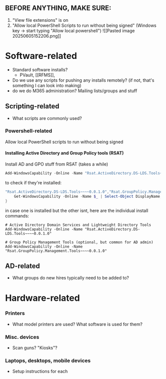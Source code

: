 ## BEFORE ANYTHING, MAKE SURE:
1. "View file extensions" is on
2. "Allow local PowerShell Scripts to run without being signed" (Windows key -> start typing "Allow local powershell")
	![[Pasted image 20250605152206.png]]

# Software-related
- Standard software installs?
	- PVault, [[RFMS]], 
- Do we use any scripts for pushing any installs remotely? (if not, that's something I can look into making)
- do we do M365 administration? Mailing lists/groups and stuff
## Scripting-related
- What scripts are commonly used?
### Powershell-related
Allow local PowerShell scripts to run without being signed
#### Installing Active Directory and Group Policy tools (RSAT)
Install AD and GPO stuff from RSAT (takes a while)
```powershell
Add-WindowsCapability -Online -Name "Rsat.ActiveDirectory.DS-LDS.Tools~~~~0.0.1.0"; Add-WindowsCapability -Online -Name "Rsat.GroupPolicy.Management.Tools~~~~0.0.1.0"
```

to check if they're installed:
```powershell
"Rsat.ActiveDirectory.DS-LDS.Tools~~~~0.0.1.0","Rsat.GroupPolicy.Management.Tools~~~~0.0.1.0" | ForEach-Object {
    Get-WindowsCapability -Online -Name $_ | Select-Object DisplayName, State
}
```

in case one is installed but the other isnt, here are the individual install commands:
```powershell: optional individual RSAT install
# Active Directory Domain Services and Lightweight Directory Tools
Add-WindowsCapability -Online -Name "Rsat.ActiveDirectory.DS-LDS.Tools~~~~0.0.1.0"

# Group Policy Management Tools (optional, but common for AD admin)
Add-WindowsCapability -Online -Name "Rsat.GroupPolicy.Management.Tools~~~~0.0.1.0"
```
## AD-related
- What groups do new hires typically need to be added to?
# Hardware-related
### Printers
- What model printers are used? What software is used for them?
### Misc. devices
- Scan guns? "Kiosks"? 
### Laptops, desktops, mobile devices
- Setup instructions for each

